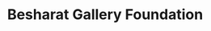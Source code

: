 ---
title: "Besharat Gallery Foundation"
url: /atlanta/besharat-gallery-foundation/
shop: Gebrauchtwaren
---
